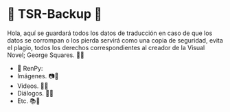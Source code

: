 # 🎀 TSR-Backup 🎀
Hola, aquí se guardará todos los datos de traducción en caso de que los datos se corrompan o los pierda servirá como una copia de seguridad, evita el plagio, todos los derechos correspondientes al creador de la Visual Novel; George Squares. 🌿🎀
-	🎀 RenPy:
-	Imágenes. 📷🎀
-	Videos. 🎥🎀
-	Diálogos. 💬🎀
-	Etc. 📚🎀
